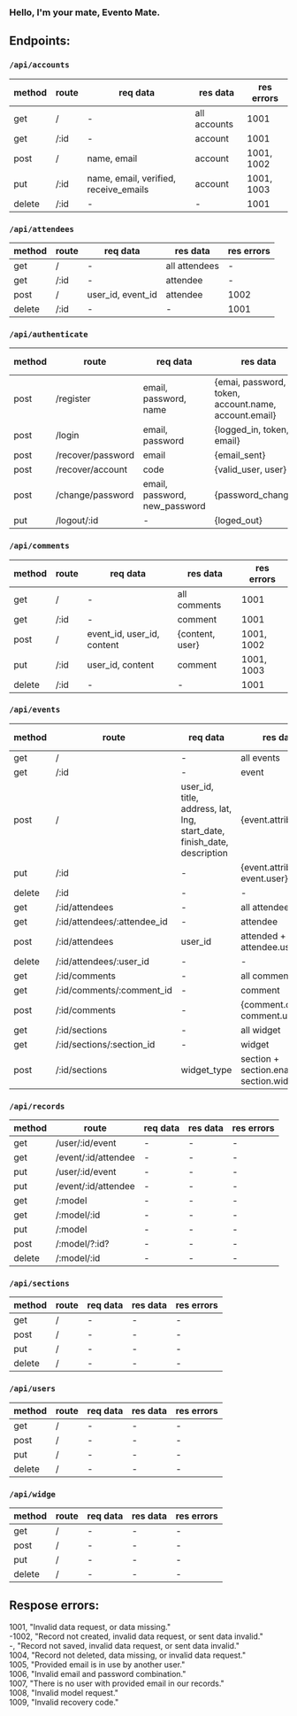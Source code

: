 ### Hello, I'm your mate, Evento Mate.

## Endpoints:

### `/api/accounts`

| method | route | req data                              | res data     | res errors |
| ------ | ----- | ------------------------------------- | ------------ | ---------- |
| get    | /     | -                                     | all accounts | 1001       |
| get    | /:id  | -                                     | account      | 1001       |
| post   | /     | name, email                           | account      | 1001, 1002 |
| put    | /:id  | name, email, verified, receive_emails | account      | 1001, 1003 |
| delete | /:id  | -                                     | -            | 1001       |

### `/api/attendees`

| method | route | req data          | res data      | res errors |
| ------ | ----- | ----------------- | ------------- | ---------- |
| get    | /     | -                 | all attendees | -          |
| get    | /:id  | -                 | attendee      | -          |
| post   | /     | user_id, event_id | attendee      | 1002       |
| delete | /:id  | -                 | -             | 1001       |

### `/api/authenticate`

| method | route             | req data                      | res data                                             | res errors |
| ------ | ----------------- | ----------------------------- | ---------------------------------------------------- | ---------- |
| post   | /register         | email, password, name         | {emai, password, token, account.name, account.email} | 1002, 1005 |
| post   | /login            | email, password               | {logged_in, token, id, email}                        | 1006       |
| post   | /recover/password | email                         | {email_sent}                                         | 1007       |
| post   | /recover/account  | code                          | {valid_user, user}                                   | 1009       |
| post   | /change/password  | email, password, new_password | {password_changed}                                   | 1006       |
| put    | /logout/:id       | -                             | {loged_out}                                          | 1001       |

### `/api/comments`

| method | route | req data                   | res data        | res errors |
| ------ | ----- | -------------------------- | --------------- | ---------- |
| get    | /     | -                          | all comments    | 1001       |
| get    | /:id  | -                          | comment         | 1001       |
| post   | /     | event_id, user_id, content | {content, user} | 1001, 1002 |
| put    | /:id  | user_id, content           | comment         | 1001, 1003 |
| delete | /:id  | -                          | -               | 1001       |

### `/api/events`

| method | route                       | req data                                                                | res data                                  | res errors |
| ------ | --------------------------- | ----------------------------------------------------------------------- | ----------------------------------------- | ---------- |
| get    | /                           | -                                                                       | all events                                | 1001       |
| get    | /:id                        | -                                                                       | event                                     | 1001       |
| post   | /                           | user_id, title, address, lat, lng, start_date, finish_date, description | {event.attributes}                        | 1001, 1002 |
| put    | /:id                        | -                                                                       | {event.attributes, event.user}            | 1001, 1003 |
| delete | /:id                        | -                                                                       | -                                         | -          |
| get    | /:id/attendees              | -                                                                       | all attendees                             | 1001       |
| get    | /:id/attendees/:attendee_id | -                                                                       | attendee                                  | 1001       |
| post   | /:id/attendees              | user_id                                                                 | attended + attendee.user                  | 1001, 1002 |
| delete | /:id/attendees/:user_id     | -                                                                       | -                                         | 1001       |
| get    | /:id/comments               | -                                                                       | all comments                              | 1001       |
| get    | /:id/comments/:comment_id   | -                                                                       | comment                                   | 1001       |
| post   | /:id/comments               | -                                                                       | {comment.content, comment.user}           | 1001, 1002 |
| get    | /:id/sections               | -                                                                       | all widget                                | 1001       |
| get    | /:id/sections/:section_id   | -                                                                       | widget                                    | 1001       |
| post   | /:id/sections               | widget_type                                                             | section + section.enable + section.widget | 1001, 1002 |

### `/api/records`

| method | route               | req data | res data | res errors |
| ------ | ------------------- | -------- | -------- | ---------- |
| get    | /user/:id/event     | -        | -        | -          |
| get    | /event/:id/attendee | -        | -        | -          |
| put    | /user/:id/event     | -        | -        | -          |
| put    | /event/:id/attendee | -        | -        | -          |
| get    | /:model             | -        | -        | -          |
| get    | /:model/:id         | -        | -        | -          |
| put    | /:model             | -        | -        | -          |
| post   | /:model/?:id?       | -        | -        | -          |
| delete | /:model/:id         | -        | -        | -          |

### `/api/sections`

| method | route | req data | res data | res errors |
| ------ | ----- | -------- | -------- | ---------- |
| get    | /     | -        | -        | -          |
| post   | /     | -        | -        | -          |
| put    | /     | -        | -        | -          |
| delete | /     | -        | -        | -          |

### `/api/users`

| method | route | req data | res data | res errors |
| ------ | ----- | -------- | -------- | ---------- |
| get    | /     | -        | -        | -          |
| post   | /     | -        | -        | -          |
| put    | /     | -        | -        | -          |
| delete | /     | -        | -        | -          |

### `/api/widge`

| method | route | req data | res data | res errors |
| ------ | ----- | -------- | -------- | ---------- |
| get    | /     | -        | -        | -          |
| post   | /     | -        | -        | -          |
| put    | /     | -        | -        | -          |
| delete | /     | -        | -        | -          |

## Respose errors:

1001, "Invalid data request, or data missing."  
-1002, "Record not created, invalid data request, or sent data invalid."  
-, "Record not saved, invalid data request, or sent data invalid."  
1004, "Record not deleted, data missing, or invalid data request."  
1005, "Provided email is in use by another user."  
1006, "Invalid email and password combination."  
1007, "There is no user with provided email in our records."  
1008, "Invalid model request."  
1009, "Invalid recovery code."

